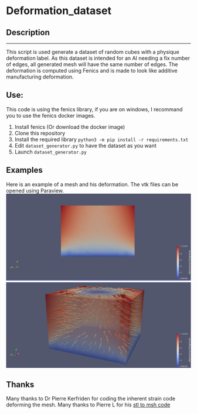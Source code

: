 # Deformation_dataset

## Description
---
This script is used generate a dataset of random cubes with a physique deformation label. 
As this dataset is intended for an AI needing a fix number of edges, all generated mesh will have the same number of edges.
The deformation is computed using Fenics and is made to look like additive manufacturing deformation.

## Use:
This code is using the fenics library, if you are on windows, I recommand you to use the fenics docker images.
1. Install fenics (Or download the docker image)
1. Clone this repository
1. Install the required library `python3 -m pip install -r requirements.txt`
1. Edit `dataset_generator.py` to have the dataset as you want
1. Launch `dataset_generator.py`

## Examples
Here is an example of a mesh and his deformation. The vtk files can be opened using Paraview.
![Glyph](https://github.com/hy-son/Deformation_dataset/blob/main/imgs/magnitude.JPG)
![Glyph](https://github.com/hy-son/Deformation_dataset/blob/main/imgs/glyph.JPG)

## Thanks
Many thanks to Dr Pierre Kerfriden for coding the inherent strain code deforming the mesh.
Many thanks to Pierre L for his [stl to msh code](https://github.com/Gost65/STL_to_MSH)

